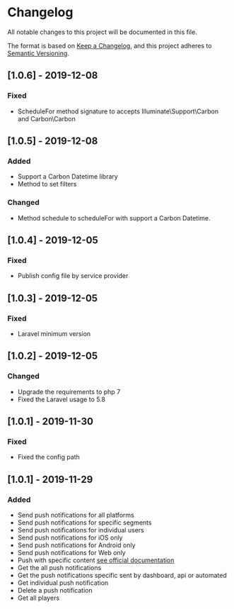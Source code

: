 # Changelog
All notable changes to this project will be documented in this file.

The format is based on [Keep a Changelog](https://keepachangelog.com/en/1.0.0/),
and this project adheres to [Semantic Versioning](https://semver.org/spec/v2.0.0.html).

## [1.0.6] - 2019-12-08
### Fixed
- ScheduleFor method signature to accepts Illuminate\Support\Carbon and Carbon\Carbon

## [1.0.5] - 2019-12-08
### Added
- Support a Carbon Datetime library
- Method to set filters
### Changed
- Method schedule to scheduleFor with support a Carbon Datetime.

## [1.0.4] - 2019-12-05
### Fixed
- Publish config file by service provider

## [1.0.3] - 2019-12-05
### Fixed
- Laravel minimum version

## [1.0.2] - 2019-12-05
### Changed
- Upgrade the requirements to php 7
- Fixed the Laravel usage to 5.8

## [1.0.1] - 2019-11-30
### Fixed
- Fixed the config path

## [1.0.1] - 2019-11-29
### Added
- Send push notifications for all platforms
- Send push notifications for specific segments
- Send push notifications for individual users
- Send push notifications for iOS only
- Send push notifications for Android only
- Send push notifications for Web only
- Push with specific content [see official documentation](https://documentation.onesignal.com/reference#create-notification)
- Get the all push notifications
- Get the push notifications specific sent by dashboard, api or automated
- Get individual push notification
- Delete a push notification
- Get all players